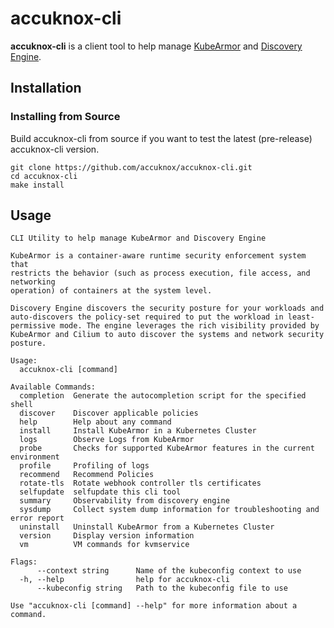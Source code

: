 # accuknox-cli

**accuknox-cli** is a client tool to help manage [KubeArmor](https://github.com/kubearmor/KubeArmor) and [Discovery Engine](https://github.com/accuknox/discovery-engine).

## Installation

### Installing from Source 

Build accuknox-cli from source if you want to test the latest (pre-release) accuknox-cli version.

```
git clone https://github.com/accuknox/accuknox-cli.git
cd accuknox-cli
make install
```

## Usage

```
CLI Utility to help manage KubeArmor and Discovery Engine

KubeArmor is a container-aware runtime security enforcement system that
restricts the behavior (such as process execution, file access, and networking
operation) of containers at the system level.

Discovery Engine discovers the security posture for your workloads and auto-discovers the policy-set required to put the workload in least-permissive mode. The engine leverages the rich visibility provided by KubeArmor and Cilium to auto discover the systems and network security posture.

Usage:
  accuknox-cli [command]

Available Commands:
  completion  Generate the autocompletion script for the specified shell
  discover    Discover applicable policies
  help        Help about any command
  install     Install KubeArmor in a Kubernetes Cluster
  logs        Observe Logs from KubeArmor
  probe       Checks for supported KubeArmor features in the current environment
  profile     Profiling of logs
  recommend   Recommend Policies
  rotate-tls  Rotate webhook controller tls certificates
  selfupdate  selfupdate this cli tool
  summary     Observability from discovery engine
  sysdump     Collect system dump information for troubleshooting and error report
  uninstall   Uninstall KubeArmor from a Kubernetes Cluster
  version     Display version information
  vm          VM commands for kvmservice

Flags:
      --context string      Name of the kubeconfig context to use
  -h, --help                help for accuknox-cli
      --kubeconfig string   Path to the kubeconfig file to use

Use "accuknox-cli [command] --help" for more information about a command.
```
